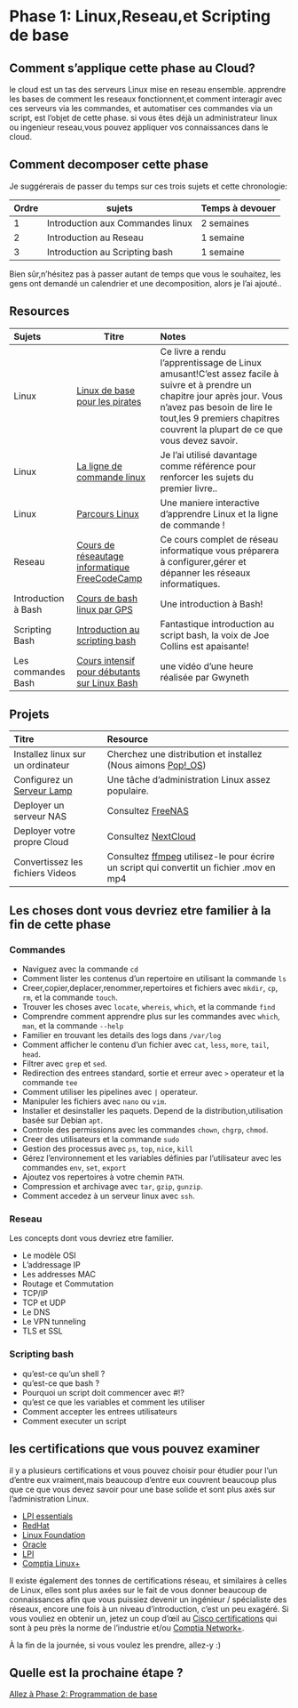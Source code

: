 # Phase 1: Linux,Reseau,et Scripting de base 

## Comment s’applique cette phase au Cloud?

le cloud est un tas des serveurs Linux mise en reseau ensemble. apprendre les bases de comment les reseaux fonctionnent,et comment interagir avec ces serveurs via les commandes, et automatiser ces commandes via un script, est l’objet de cette phase. si vous êtes déjà un administrateur linux ou ingenieur reseau,vous pouvez appliquer vos connaissances dans le cloud.

## Comment decomposer cette phase

 Je suggérerais de passer du temps sur ces trois sujets et cette chronologie:

| Ordre |   sujets                        | Temps à devouer | 
|-------|---------------------------------|-------------------|
| 1 | Introduction aux Commandes linux | 2 semaines
| 2 | Introduction au Reseau  | 1 semaine         |
| 3 | Introduction au Scripting bash | 1 semaine           |

Bien sûr,n’hésitez pas à passer autant de temps que vous le souhaitez, les gens ont demandé un calendrier et une decomposition, alors je l’ai ajouté..

## Resources

|   Sujets   | Titre    |  Notes     |
| :------------- | ---------- | :----------- |
|  Linux | [Linux de base pour les pirates](https://nostarch.com/linuxbasicsforhackers)   |  Ce livre a rendu l’apprentissage de Linux amusant!C’est assez facile à suivre et à prendre un chapitre jour après jour. Vous n’avez pas besoin de lire le tout,les 9 premiers chapitres couvrent la plupart de ce que vous devez savoir.  |
| Linux   | [La ligne de commande linux ](https://nostarch.com/tlcl2) | Je l’ai utilisé davantage comme référence pour renforcer les sujets du premier livre.. |
| Linux   | [Parcours Linux](https://linuxjourney.com/) | Une maniere interactive d’apprendre Linux et la ligne de commande !|
| Reseau  | [Cours de réseautage informatique FreeCodeCamp](https://youtu.be/qiQR5rTSshw) | Ce cours complet de réseau informatique vous préparera à configurer,gérer et dépanner les réseaux informatiques.|
| Introduction à Bash | [Cours de bash linux par GPS](https://youtu.be/qALScO3E61I) | Une introduction à Bash!|
| Scripting Bash   | [Introduction au scripting bash](https://youtu.be/_n5ZegzieSQ) | Fantastique introduction au script bash, la voix de Joe Collins est apaisante!|
| Les commandes Bash | [Cours intensif pour débutants sur Linux Bash](https://youtu.be/qALScO3E61I) | une vidéo d’une heure réalisée par Gwyneth

## Projets

 Titre  | Resource     |
 :---------- | :----------- |
 Installez linux sur un ordinateur   | Cherchez une distribution et installez (Nous aimons [Pop!_OS](https://pop.system76.com/)) |
Configurez un [Serveur Lamp](https://en.wikipedia.org/wiki/LAMP_(software_bundle)) | Une tâche d’administration Linux assez populaire. |
 Deployer un serveur NAS | Consultez [FreeNAS](https://www.freenas.org/) |
 Deployer votre propre Cloud | Consultez [NextCloud](https://nextcloud.com/) |
  Convertissez les fichiers Videos | Consultez [ffmpeg](https://ffmpeg.org/ffmpeg.html) utilisez-le pour écrire un script qui convertit un fichier .mov en mp4

## Les choses dont vous devriez etre familier à la fin de cette phase

### Commandes

- Naviguez avec la commande `cd`
- Comment lister les contenus d’un repertoire en utilisant la commande `ls`
- Creer,copier,deplacer,renommer,repertoires et fichiers avec `mkdir`, `cp`, `rm`, et la commande `touch`.
- Trouver les choses avec `locate`, `whereis`, `which`, et la commande `find` 
- Comprendre comment apprendre plus sur les commandes avec `which`, `man`, et la commande `--help`
- Familier en trouvant les details des logs dans `/var/log`
- Comment afficher le contenu d’un fichier avec `cat`, `less`, `more`, `tail`, `head`.
- Filtrer avec `grep` et `sed`.
- Redirection des entrees standard, sortie et erreur avec `>` operateur et la commande `tee`
- Comment utiliser les pipelines avec `|` operateur.
- Manipuler les fichiers avec `nano` ou `vim`.
- Installer et desinstaller les paquets. Depend de la distribution,utilisation basée sur Debian `apt`.
- Controle des permissions avec les commandes `chown`, `chgrp`, `chmod`.
- Creer des utilisateurs et la commande `sudo`
- Gestion des processus avec `ps`, `top`, `nice`, `kill`
- Gérez l’environnement et les variables définies par l’utilisateur avec les commandes `env`, `set`, `export` 
- Ajoutez vos repertoires à votre chemin `PATH`.
- Compression et archivage avec `tar`, `gzip`, `gunzip`.
- Comment accedez à un serveur linux avec `ssh`.

### Reseau

Les concepts dont vous devriez etre familier.

- Le modèle OSI
- L’addressage IP
- Les addresses MAC 
- Routage et Commutation
- TCP/IP
- TCP et UDP
- Le DNS
- Le VPN tunneling
- TLS et SSL

### Scripting bash

- qu’est-ce qu’un shell ?
- qu’est-ce que bash ?
- Pourquoi un script doit commencer avec #!?
- qu’est ce que les variables et comment les utiliser
- Comment accepter les entrees utilisateurs 
- Comment executer un script

## les certifications que vous pouvez examiner

il y a plusieurs certifications et vous pouvez choisir pour étudier pour l’un d’entre eux vraiment,mais beaucoup d’entre eux couvrent beaucoup plus que ce que vous devez savoir pour une base solide et sont plus axés sur l’administration Linux.

- [LPI essentials](https://www.lpi.org/our-certifications/linux-essentials-overview)
- [RedHat](https://www.redhat.com/en/services/training-and-certification)
- [Linux Foundation](https://training.linuxfoundation.org/certification-catalog/)
- [Oracle](https://education.oracle.com/oracle-certification-path/pFamily_358)
- [LPI](https://www.lpi.org/)
- [Comptia Linux+](https://www.comptia.org/certifications/linux)

Il existe également des tonnes de certifications réseau, et similaires à celles de Linux, elles sont plus axées sur le fait de vous donner beaucoup de connaissances afin que vous puissiez devenir un ingénieur / spécialiste des réseaux, encore une fois à un niveau d’introduction, c’est un peu exagéré. Si vous vouliez en obtenir un, jetez un coup d’œil au [Cisco certifications](https://www.cisco.com/c/en/us/training-events/training-certifications/certifications.html) qui sont à peu près la norme de l’industrie et/ou [Comptia Network+](https://www.comptia.org/certifications/network).

À la fin de la journée, si vous voulez les prendre, allez-y :)
  
## Quelle est la prochaine étape ?

[Allez à Phase 2: Programmation de base](../phase2/README.md)
